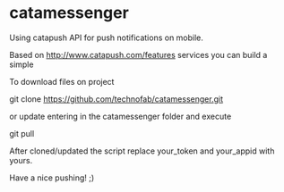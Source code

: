 # catamessenger
Using catapush API for push notifications on mobile.

Based on http://www.catapush.com/features services you can build a simple

To download files on project

git clone https://github.com/technofab/catamessenger.git

or update entering in the catamessenger folder and execute

git pull

After cloned/updated the script replace your_token and your_appid with yours.

Have a nice pushing! ;)
